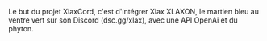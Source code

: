 Le but du projet XlaxCord, c'est d'intégrer Xlax XLAXON, le martien bleu au ventre vert sur son Discord (dsc.gg/xlax), avec une API OpenAi et du phyton.
